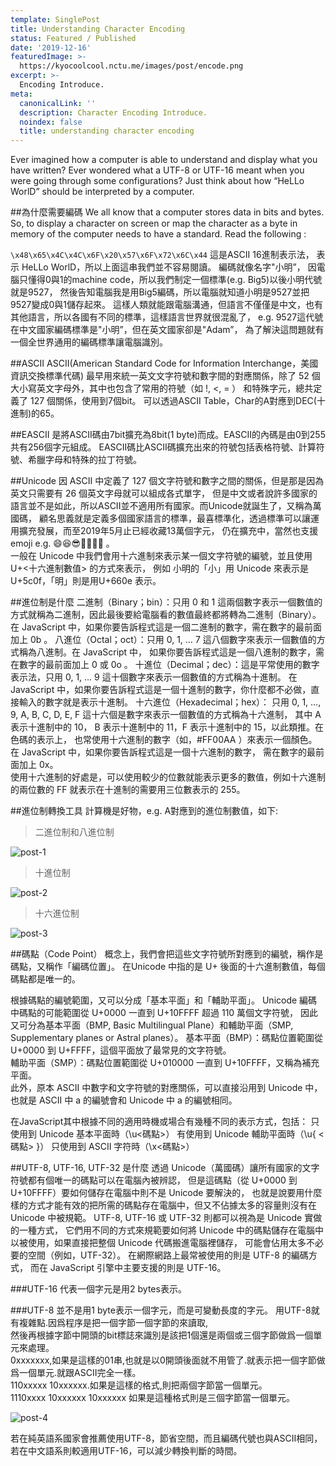 ```yaml
---
template: SinglePost
title: Understanding Character Encoding
status: Featured / Published
date: '2019-12-16'
featuredImage: >-
  https://kyocoolcool.nctu.me/images/post/encode.png
excerpt: >-
  Encoding Introduce.
meta:
  canonicalLink: ''
  description: Character Encoding Introduce.
  noindex: false
  title: understanding character encoding
---
```

Ever imagined how a computer is able to understand and display 
what you have written? Ever wondered what a UTF-8 or UTF-16 meant
when you were going through some configurations? Just think about
how “HeLLo WorlD” should be interpreted by a computer.

##為什麼需要編碼
We all know that a computer stores data in bits and bytes. So,
to display a character on screen or map the character as a byte in memory of the computer needs to have a standard. Read the following :

`\x48\x65\x4C\x4C\x6F\x20\x57\x6F\x72\x6C\x44` 這是ASCII 16進制表示法，
表示 HeLLo WorlD，所以上面這串我們並不容易閱讀。 編碼就像名字"小明”，
因電腦只懂得0與1的machine code，所以我們制定一個標準(e.g. Big5)以後小明代號就是9527，
然後告知電腦我是用Big5編碼，所以電腦就知道小明是9527並把9527變成0與1儲存起來。
這樣人類就能跟電腦溝通，但語言不僅僅是中文，也有其他語言，所以各國有不同的標準，這樣語言世界就很混亂了，
e.g. 9527這代號在中文國家編碼標準是"小明”，但在英文國家卻是"Adam”，
為了解決這問題就有一個全世界通用的編碼標準讓電腦識別。

##ASCII
ASCII(American Standard Code for Information Interchange，美國資訊交換標準代碼)
最早用來統一英文文字符號和數字間的對應關係，除了 52 個大小寫英文字母外，其中也包含了常用的符號（如 !, <, = ）
和特殊字元，總共定義了 127 個關係，使用到7個bit。
可以透過ASCII Table，Char的A對應到DEC(十進制)的65。

##EASCII
是將ASCII碼由7bit擴充為8bit(1 byte)而成。EASCII的內碼是由0到255共有256個字元組成。
EASCII碼比ASCII碼擴充出來的符號包括表格符號、計算符號、希臘字母和特殊的拉丁符號。

##Unicode
因 ASCII 中定義了 127 個文字符號和數字之間的關係，但是那是因為英文只需要有 26 個英文字母就可以組成各式單字，
但是中文或者說許多國家的語言並不是如此，所以ASCII並不適用所有國家。而Unicode就誕生了，又稱為萬國碼，
顧名思義就是定義多個國家語言的標準，最喜標準化，透過標準可以讓運用擴充發展，而至2019年5月止已經收藏13萬個字元，
仍在擴充中，當然也支援emoji e.g. 😄😆😎🥶🍌🍎🍒 。  
一般在 Unicode 中我們會用十六進制來表示某一個文字符號的編號，並且使用 U+<十六進制數值> 的方式來表示，
例如 小明的「小」用 Unicode 來表示是 U+5c0f，「明」則是用U+660e 表示。

##進位制是什麼
二進制（Binary；bin）：只用 0 和 1 這兩個數字表示一個數值的方式就稱為二進制，因此最後要給電腦看的數值最終都將轉為二進制（Binary）。
在 JavaScript 中，如果你要告訴程式這是一個二進制的數字，需在數字的最前面加上 0b 。 
八進位（Octal；oct）：只用 0, 1, … 7 這八個數字來表示一個數值的方式稱為八進制。在 JavaScript 中，
如果你要告訴程式這是一個八進制的數字，需在數字的最前面加上 0 或 0o 。 
十進位（Decimal；dec）：這是平常使用的數字表示法，只用 0, 1, … 9 這十個數字來表示一個數值的方式稱為十進制。
在 JavaScript 中，如果你要告訴程式這是一個十進制的數字，你什麼都不必做，直接輸入的數字就是表示十進制。
十六進位（Hexadecimal；hex）： 只用 0, 1, …, 9, A, B, C, D, E, F 這十六個是數字來表示一個數值的方式稱為十六進制，
其中 A 表示十進制中的 10， B 表示十進制中的 11，F 表示十進制中的 15，以此類推。在色碼的表示上，
也常使用十六進制的數字（如，#FF00AA ）來表示一個顏色。在 JavaScript 中，如果你要告訴程式這是一個十六進制的數字，
需在數字的最前面加上 0x。  
使用十六進制的好處是，可以使用較少的位數就能表示更多的數值，例如十六進制的兩位數的 FF 就表示在十進制的需要用三位數表示的 255。

##進位制轉換工具
計算機是好物，e.g. A對應到的進位制數值，如下:
>二進位制和八進位制

![post-1](../../static/images/post/20191216/20191216-post-1.png)

>十進位制

![post-2](../../static/images/post/20191216/20191216-post-2.png)

>十六進位制

![post-3](../../static/images/post/20191216/20191216-post-3.png)

##碼點（Code Point）
概念上，我們會把這些文字符號所對應到的編號，稱作是碼點，又稱作「編碼位置」。
在Unicode 中指的是 U+ 後面的十六進制數值，每個碼點都是唯一的。

根據碼點的編號範圍，又可以分成「基本平面」和「輔助平面」。
Unicode 編碼中碼點的可能範圍從 U+0000 一直到 U+10FFFF 超過 110 萬個文字符號，
因此又可分為基本平面（BMP, Basic Multilingual Plane）和輔助平面（SMP, Supplementary planes or Astral planes）。
基本平面（BMP）：碼點位置範圍從 U+0000 到 U+FFFF，這個平面放了最常見的文字符號。  
輔助平面（SMP）：碼點位置範圍從 U+010000 一直到 U+10FFFF，又稱為補充平面。  
此外，原本 ASCII 中數字和文字符號的對應關係，可以直接沿用到 Unicode 中，也就是 ASCII 中 a 的編號會和 Unicode 中 a 的編號相同。

在JavaScript其中根據不同的適用時機或場合有幾種不同的表示方式，包括： 只使用到 Unicode 基本平面時（\u<碼點>） 有使用到 Unicode 輔助平面時（\u{ <碼點> }） 只使用到 ASCII 字符時（\x<碼點>）

##UTF-8, UTF-16, UTF-32 是什麼
透過 Unicode（萬國碼）讓所有國家的文字符號都有個唯一的碼點可以在電腦內被辨認，
但是這碼點（從 U+0000 到 U+10FFFF）要如何儲存在電腦中則不是 Unicode 要解決的，
也就是說要用什麼樣的方式才能有效的把所需的碼點存在電腦中，但又不佔據太多的容量則沒有在Unicode 中被規範。
UTF-8, UTF-16 或 UTF-32 則都可以視為是 Unicode 實做的一種方式，
它們用不同的方式來規範要如何將 Unicode 中的碼點儲存在電腦中以被使用，如果直接把整個 Unicode 代碼搬進電腦裡儲存，
可能會佔用太多不必要的空間（例如，UTF-32）。 在網際網路上最常被使用的則是 UTF-8 的編碼方式，
而在 JavaScript 引擎中主要支援的則是 UTF-16。

###UTF-16
代表一個字元是用2 bytes表示。

###UTF-8
並不是用1 byte表示一個字元，而是可變動長度的字元。 用UTF-8就有複雜點.因爲程序是把一個字節一個字節的來讀取,  
然後再根據字節中開頭的bit標誌來識別是該把1個還是兩個或三個字節做爲一個單元來處理。  
0xxxxxxx,如果是這樣的01串,也就是以0開頭後面就不用管了.就表示把一個字節做爲一個單元.就跟ASCII完全一樣。    
110xxxxx 10xxxxxx.如果是這樣的格式,則把兩個字節當一個單元。  
1110xxxx 10xxxxxx 10xxxxxx 如果是這種格式則是三個字節當一個單元。

![post-4](../../static/images/post/20191216/20191216-post-4.png)

若在純英語系國家會推薦使用UTF-8，節省空間，而且編碼代號也與ASCII相同，若在中文語系則較適用UTF-16，可以減少轉換判斷的時間。
